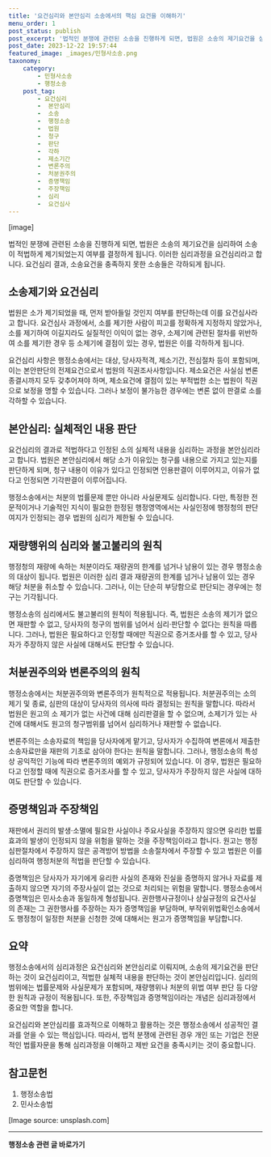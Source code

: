 ```yaml
---
title: '요건심리와 본안심리 소송에서의 핵심 요건을 이해하기'
menu_order: 1
post_status: publish
post_excerpt: '법적인 분쟁에 관련된 소송을 진행하게 되면, 법원은 소송의 제기요건을 심리하여 소송이 적법하게 제기되었는지 여부를 결정하게 됩니다. 이러한 심리과정을 요건심리라고 합니다. 요건심리 결과, 소송요건을 충족하지 못한 소송들은 각하되게 됩니다.'
post_date: 2023-12-22 19:57:44
featured_image: _images/민형사소송.png
taxonomy:
    category:
        - 민형사소송
        - 행정소송
    post_tag:
        - 요건심리
        -  본안심리
        -  소송
        -  행정소송
        -  법원
        -  청구
        -  판단
        -  각하
        -  제소기간
        -  변론주의
        -  처분권주의
        -  증명책임
        -  주장책임
        -  심리
        -  요건심사
---
```



[image]

법적인 분쟁에 관련된 소송을 진행하게 되면, 법원은 소송의 제기요건을 심리하여 소송이 적법하게 제기되었는지 여부를 결정하게 됩니다. 이러한 심리과정을 요건심리라고 합니다. 요건심리 결과, 소송요건을 충족하지 못한 소송들은 각하되게 됩니다.

## 소송제기와 요건심리
법원은 소가 제기되었을 때, 먼저 받아들일 것인지 여부를 판단하는데 이를 요건심사라고 합니다. 요건심사 과정에서, 소를 제기한 사람이 피고를 정확하게 지정하지 않았거나, 소를 제기하여 이길지라도 실질적인 이익이 없는 경우, 소제기에 관련된 절차를 위반하여 소를 제기한 경우 등 소제기에 결점이 있는 경우, 법원은 이를 각하하게 됩니다.

요건심리 사항은 행정소송에서는 대상, 당사자적격, 제소기간, 전심절차 등이 포함되며, 이는 본안판단의 전제요건으로서 법원의 직권조사사항입니다. 제소요건은 사실심 변론종결시까지 모두 갖추어져야 하며, 제소요건에 결점이 있는 부적법한 소는 법원이 직권으로 보정을 명할 수 있습니다. 그러나 보정이 불가능한 경우에는 변론 없이 판결로 소를 각하할 수 있습니다.

## 본안심리: 실체적인 내용 판단
요건심리의 결과로 적법하다고 인정된 소의 실체적 내용을 심리하는 과정을 본안심리라고 합니다. 법원은 본안심리에서 해당 소가 이유있는 청구를 내용으로 가지고 있는지를 판단하게 되며, 청구 내용이 이유가 있다고 인정되면 인용판결이 이루어지고, 이유가 없다고 인정되면 기각판결이 이루어집니다.

행정소송에서는 처분의 법률문제 뿐만 아니라 사실문제도 심리합니다. 다만, 특정한 전문적이거나 기술적인 지식이 필요한 한정된 행정영역에서는 사실인정에 행정청의 판단 여지가 인정되는 경우 법원의 심리가 제한될 수 있습니다.

## 재량행위의 심리와 불고불리의 원칙
행정청의 재량에 속하는 처분이라도 재량권의 한계를 넘거나 남용이 있는 경우 행정소송의 대상이 됩니다. 법원은 이러한 심리 결과 재량권의 한계를 넘거나 남용이 있는 경우 해당 처분을 취소할 수 있습니다. 그러나, 이는 단순히 부당함으로 판단되는 경우에는 청구는 기각됩니다.

행정소송의 심리에서도 불고불리의 원칙이 적용됩니다. 즉, 법원은 소송의 제기가 없으면 재판할 수 없고, 당사자의 청구의 범위를 넘어서 심리·판단할 수 없다는 원칙을 따릅니다. 그러나, 법원은 필요하다고 인정할 때에만 직권으로 증거조사를 할 수 있고, 당사자가 주장하지 않은 사실에 대해서도 판단할 수 있습니다.

## 처분권주의와 변론주의의 원칙
행정소송에서는 처분권주의와 변론주의가 원칙적으로 적용됩니다. 처분권주의는 소의 제기 및 종료, 심판의 대상이 당사자의 의사에 따라 결정되는 원칙을 말합니다. 따라서 법원은 원고의 소 제기가 없는 사건에 대해 심리판결을 할 수 없으며, 소제기가 있는 사건에 대해서도 원고의 청구범위를 넘어서 심리하거나 재판할 수 없습니다.

변론주의는 소송자료의 책임을 당사자에게 맡기고, 당사자가 수집하여 변론에서 제출한 소송자료만을 재판의 기초로 삼아야 한다는 원칙을 말합니다. 그러나, 행정소송의 특성상 공익적인 기능에 따라 변론주의의 예외가 규정되어 있습니다. 이 경우, 법원은 필요하다고 인정할 때에 직권으로 증거조사를 할 수 있고, 당사자가 주장하지 않은 사실에 대하여도 판단할 수 있습니다.

## 증명책임과 주장책임
재판에서 권리의 발생·소멸에 필요한 사실이나 주요사실을 주장하지 않으면 유리한 법률효과의 발생이 인정되지 않을 위험을 말하는 것을 주장책임이라고 합니다. 원고는 행정심판절차에서 주장하지 않은 공격방어 방법을 소송절차에서 주장할 수 있고 법원은 이를 심리하여 행정처분의 적법을 판단할 수 있습니다.

증명책임은 당사자가 자기에게 유리한 사실의 존재와 진실을 증명하지 않거나 자료를 제출하지 않으면 자기의 주장사실이 없는 것으로 처리되는 위험을 말합니다. 행정소송에서 증명책임은 민사소송과 동일하게 형성됩니다. 권한행사규정이나 상실규정의 요건사실의 존재는 그 권한행사를 주장하는 자가 증명책임을 부담하며, 부작위위법확인소송에서도 행정청이 일정한 처분을 신청한 것에 대해서는 원고가 증명책임을 부담합니다.

## 요약
행정소송에서의 심리과정은 요건심리와 본안심리로 이뤄지며, 소송의 제기요건을 판단하는 것이 요건심리이고, 적법한 실체적 내용을 판단하는 것이 본안심리입니다. 심리의 범위에는 법률문제와 사실문제가 포함되며, 재량행위나 처분의 위법 여부 판단 등 다양한 원칙과 규정이 적용됩니다. 또한, 주장책임과 증명책임이라는 개념은 심리과정에서 중요한 역할을 합니다.

요건심리와 본안심리를 효과적으로 이해하고 활용하는 것은 행정소송에서 성공적인 결과를 얻을 수 있는 핵심입니다. 따라서, 법적 분쟁에 관련된 경우 개인 또는 기업은 전문적인 법률자문을 통해 심리과정을 이해하고 제반 요건을 충족시키는 것이 중요합니다.

## 참고문헌
1. 행정소송법
2. 민사소송법

[Image source: unsplash.com]
<!-- wp:separator -->
<hr class="wp-block-separator has-alpha-channel-opacity"/>
<!-- /wp:separator -->

<!-- wp:group {"backgroundColor":"base","layout":{"type":"constrained"}} -->
<div class="wp-block-group has-base-background-color has-background"><!-- wp:paragraph {"align":"center","fontSize":"medium"} -->
<p class="has-text-align-center has-large-font-size"><strong>행정소송 관련 글 바로가기</strong></p>
<!-- /wp:paragraph -->


<!-- wp:latest-posts
{"categories":[{"id":15714,"count":19,"description":"","link":"https://uknowlaw.com/category/%ed%96%89%ec%a0%95%ec%86%8c%ec%86%a1/","name":"행정소송","slug":"행정소송","taxonomy":"category","parent":0,"meta":[],"_links":{"self":[{"href":"https://uknowlaw.com/wp-json/wp/v2/categories/15714"}],"collection":[{"href":"https://uknowlaw.com/wp-json/wp/v2/categories"}],"about":[{"href":"https://uknowlaw.com/wp-json/wp/v2/taxonomies/category"}],"wp:post_type":[{"href":"https://uknowlaw.com/wp-json/wp/v2/posts?categories=15714"}],"curies":[{"name":"wp","href":"https://api.w.org/{rel}","templated":true}]}}],"postsToShow":100,"excerptLength":28,"postLayout":"grid","columns":2,"featuredImageAlign":"left","featuredImageSizeSlug":"large","fontSize":"small"} /--></div>
<!-- /wp:group -->